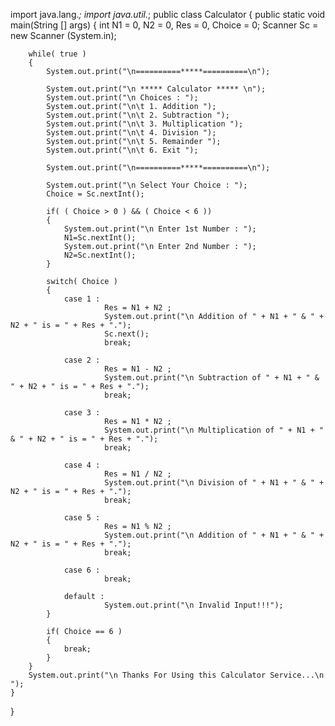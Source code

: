 import java.lang.*;
import java.util.*;
public class Calculator
{
    public static void main(String [] args)
    {
        int N1 = 0, N2 = 0, Res = 0, Choice = 0;
        Scanner Sc = new Scanner (System.in);

        while( true )
        {
            System.out.print("\n==========*****==========\n");

            System.out.print("\n ***** Calculator ***** \n");
            System.out.print("\n Choices : ");
            System.out.print("\n\t 1. Addition ");
            System.out.print("\n\t 2. Subtraction ");
            System.out.print("\n\t 3. Multiplication ");
            System.out.print("\n\t 4. Division ");
            System.out.print("\n\t 5. Remainder ");
            System.out.print("\n\t 6. Exit ");

            System.out.print("\n==========*****==========\n");

            System.out.print("\n Select Your Choice : ");
            Choice = Sc.nextInt();

            if( ( Choice > 0 ) && ( Choice < 6 ))
            {
                System.out.print("\n Enter 1st Number : ");
                N1=Sc.nextInt();
                System.out.print("\n Enter 2nd Number : ");
                N2=Sc.nextInt();                
            }

            switch( Choice )
            {
                case 1 :
                         Res = N1 + N2 ;
                         System.out.print("\n Addition of " + N1 + " & " + N2 + " is = " + Res + ".");
                         Sc.next();
                         break;

                case 2 :
                         Res = N1 - N2 ;
                         System.out.print("\n Subtraction of " + N1 + " & " + N2 + " is = " + Res + ".");
                         break;

                case 3 :
                         Res = N1 * N2 ;
                         System.out.print("\n Multiplication of " + N1 + " & " + N2 + " is = " + Res + ".");
                         break;

                case 4 :
                         Res = N1 / N2 ;
                         System.out.print("\n Division of " + N1 + " & " + N2 + " is = " + Res + ".");   
                         break;         
                         
                case 5 :
                         Res = N1 % N2 ;
                         System.out.print("\n Addition of " + N1 + " & " + N2 + " is = " + Res + ".");
                         break;

                case 6 :
                         break;

                default :
                         System.out.print("\n Invalid Input!!!");
            }

            if( Choice == 6 )
            {
                break;
            }
        } 
        System.out.print("\n Thanks For Using this Calculator Service...\n ");
    }
}
